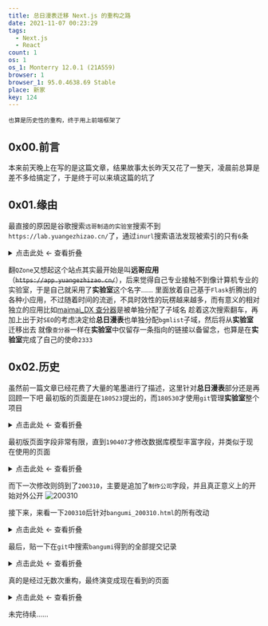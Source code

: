 ```yaml
---
title: 总日漫表迁移 Next.js 的重构之路
date: 2021-11-07 00:23:29
tags:
  - Next.js
  - React
count: 1
os: 1
os_1: Monterry 12.0.1 (21A559)
browser: 1
browser_1: 95.0.4638.69 Stable
place: 新家
key: 124
---
```

    也算是历史性的重构，终于用上前端框架了
<!-- more -->
## 0x00.前言
本来前天晚上在写的是这篇文章，结果故事太长昨天又花了一整天，凌晨前总算是差不多给搞定了，于是终于可以来填这篇的坑了

## 0x01.缘由
最直接的原因是谷歌搜索`远哥制造的实验室`搜索不到`https://lab.yuangezhizao.cn/`了，通过`inurl`搜索语法发现被索引的只有`6`条

<details><summary>点击此处 ← 查看折叠</summary>

![inurl](https://i1.yuangezhizao.cn/macOS/20211107003123.png!webp)

</details>

翻`QZone`又想起这个站点其实最开始是叫**远哥应用**（~~`https://app.yuangezhizao.cn/`~~），后来觉得自己专业接触不到像计算机专业的实验室，于是自己就采用了**实验室**这个名字……
里面放着自己基于`Flask`折腾出的各种小应用，不过随着时间的流逝，不具时效性的玩楞越来越多，而有意义的相对独立的应用比如[maimai_DX 查分器](https://maimai.yuangezhizao.cn/)是被单独分配了子域名
趁着这次搜索翻车，再加上出于对`SEO`的考虑决定给**总日漫表**也单独分配`bgmlist`子域，然后将从**实验室**迁移出去
就像`查分器`一样在**实验室**中仅留存一条指向的链接以备留念，也算是在**实验室**完成了自己的使命`2333`

## 0x02.历史
虽然前一篇文章已经花费了大量的笔墨进行了描述，这里针对**总日漫表**部分还是再回顾一下吧
最初版的页面是在`180523`提出的，而`180530`才使用`git`管理**实验室**整个项目

<details><summary>点击此处 ← 查看折叠</summary>

![最初版](https://i1.yuangezhizao.cn/macOS/20211106222500.png!webp)

</details>

最初版页面字段非常有限，直到`190407`才修改数据库模型丰富字段，并类似于现在使用的页面

<details><summary>点击此处 ← 查看折叠</summary>

![190407](https://i1.yuangezhizao.cn/macOS/QQ20211107-005749@2x.png!webp)

</details>

而下一次修改则鸽到了`200310`，主要是追加了`制作公司`字段，并且真正意义上的开始对外公开
![200310](https://i1.yuangezhizao.cn/macOS/20211106225742.png!webp)

接下来，来看一下`200310`后针对`bangumi_200310.html`的所有改动

<details><summary>点击此处 ← 查看折叠</summary>

![bangumi_200310.html](https://i1.yuangezhizao.cn/macOS/20211107011431.png!webp)

</details>

最后，贴一下在`git`中搜索`bangumi`得到的全部提交记录

<details><summary>点击此处 ← 查看折叠</summary>

![1](https://i1.yuangezhizao.cn/macOS/20211107010940.png!webp)
![2](https://i1.yuangezhizao.cn/macOS/20211107011039.png!webp)

</details>

真的是经过无数次重构，最终演变成现在看到的页面

<details><summary>点击此处 ← 查看折叠</summary>

![201004](https://i1.yuangezhizao.cn/macOS/20211106231042.png!webp)

</details>

未完待续……